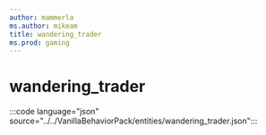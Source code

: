 ```yaml
---
author: mammerla
ms.author: mikeam
title: wandering_trader
ms.prod: gaming
---
```


# wandering_trader

:::code language="json" source="../../VanillaBehaviorPack/entities/wandering_trader.json":::
